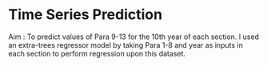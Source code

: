 # Time Series Prediction
Aim : To predict values of Para 9-13 for the 10th year of each section. 
I used an extra-trees regressor model by taking Para 1-8 and year as inputs in each section to perform regression upon this dataset. 
